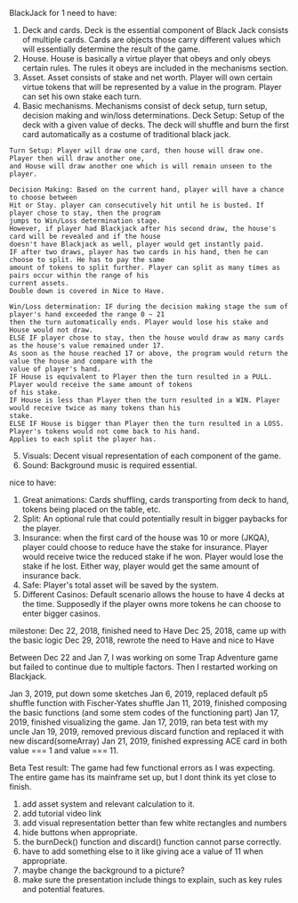 BlackJack for 1
need to have:
  1. Deck and cards. Deck is the essential component of Black Jack consists of multiple cards.
  Cards are objects those carry different values which will essentially determine the result of
  the game.
  2. House. House is basically a virtue player that obeys and only obeys certain rules. The rules
  it obeys are included in the mechanisms section.
  3. Asset. Asset consists of stake and net worth. Player will own certain virtue tokens that will be
  represented by a value in the program. Player can set his own stake each turn.
  4. Basic mechanisms. Mechanisms consist of deck setup, turn setup, decision making and win/loss
  determinations.
    Deck Setup: Setup of the deck with a given value of decks. The deck will shuffle and burn the first
    card automatically as a costume of traditional black jack.

    Turn Setup: Player will draw one card, then house will draw one. Player then will draw another one,
    and House will draw another one which is will remain unseen to the player.

    Decision Making: Based on the current hand, player will have a chance to choose between
    Hit or Stay. player can consecutively hit until he is busted. If player chose to stay, then the program
    jumps to Win/Loss determination stage.
    However, if player had Blackjack after his second draw, the house's card will be revealed and if the house
    doesn't have Blackjack as well, player would get instantly paid.
    IF after two draws, player has two cards in his hand, then he can choose to split. He has to pay the same
    amount of tokens to split further. Player can split as many times as pairs occur within the range of his
    current assets.
    Double down is covered in Nice to Have.

    Win/Loss determination: IF during the decision making stage the sum of player's hand exceeded the range 0 ~ 21
    then the turn automatically ends. Player would lose his stake and House would not draw.
    ELSE IF player chose to stay, then the house would draw as many cards as the house's value remained under 17.
    As soon as the house reached 17 or above, the program would return the value the house and compare with the
    value of player's hand.
    IF House is equivalent to Player then the turn resulted in a PULL. Player would receive the same amount of tokens
    of his stake.
    IF House is less than Player then the turn resulted in a WIN. Player would receive twice as many tokens than his
    stake.
    ELSE IF House is bigger than Player then the turn resulted in a LOSS. Player's tokens would not come back to his hand.
    Applies to each split the player has.
  5. Visuals: Decent visual representation of each component of the game.
  6. Sound: Background music is required essential.

nice to have:
  1. Great animations: Cards shuffling, cards transporting from deck to hand, tokens being placed on the table, etc.
  2. Split: An optional rule that could potentially result in bigger paybacks for the player.
  3. Insurance: when the first card of the house was 10 or more (JKQA), player could choose to reduce have the stake for insurance.
  Player would receive twice the reduced stake if he won. Player would lose the stake if he lost. Either way, player would get the
  same amount of insurance back.
  4. Safe: Player's total asset will be saved by the system.   
  5. Different Casinos: Default scenario allows the house to have 4 decks at the time. Supposedly if the player owns more
  tokens he can choose to enter bigger casinos.

milestone:
  Dec 22, 2018, finished need to Have
  Dec 25, 2018, came up with the basic logic
  Dec 29, 2018, rewrote the need to Have and nice to Have

  Between Dec 22 and Jan 7, I was working on some Trap Adventure game but failed to continue due to multiple factors. Then I restarted
  working on Blackjack.

  Jan 3, 2019, put down some sketches
  Jan 6, 2019, replaced default p5 shuffle function with Fischer-Yates shuffle
  Jan 11, 2019, finished composing the basic functions (and some stem codes of the functioning part)
  Jan 17, 2019, finished visualizing the game.
  Jan 17, 2019, ran beta test with my uncle
  Jan 19, 2019, removed previous discard function and replaced it with new discard(someArray)
  Jan 21, 2019, finished expressing ACE card in both value === 1 and value === 11.

Beta Test result:
  The game had few functional errors as I was expecting. The entire game has its mainframe set up, but
  I dont think its yet close to finish.
  1) add asset system and relevant calculation to it.
  2) add tutorial video link
  3) add visual representation better than few white rectangles and numbers
  4) hide buttons when appropriate.
  5) the burnDeck() function and discard() function cannot parse correctly.
  6) have to add something else to it like giving ace a value of 11 when appropriate.
  7) maybe change the background to a picture?
  8) make sure the presentation include things to explain, such as key rules and potential features.
